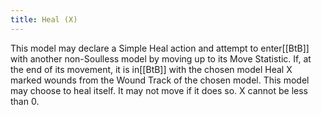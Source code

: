 ```yaml
---
title: Heal (X)
---
```

This model may declare a Simple Heal action and attempt to enter[[BtB]] with another non-Soulless model by moving up to its Move Statistic.
If, at the end of its movement, it is in[[BtB]] with the chosen model Heal X marked wounds from the Wound Track of the chosen model.
This model may choose to heal itself.
It may not move if it does so.
X cannot be less than 0.
